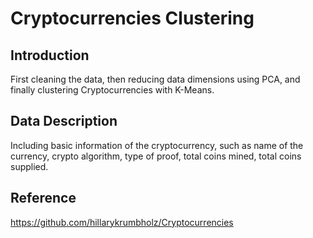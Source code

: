 # Cryptocurrencies Clustering

## Introduction
First cleaning the data, then reducing data dimensions using PCA, and finally  clustering Cryptocurrencies with K-Means.

## Data Description
Including basic information of the cryptocurrency, such as name of the currency, crypto algorithm, type of proof, total coins mined, total coins supplied.

## Reference
https://github.com/hillarykrumbholz/Cryptocurrencies
